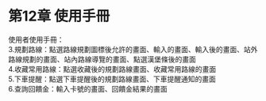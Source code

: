 # 第12章	使用手冊
使用者使用手冊：
<br>3.規劃路線：點選路線規劃圖標後允許的畫面、輸入的畫面、輸入後的畫面、站外路線規劃的畫面、站內路線導覽的畫面、點選漢堡條後的畫面
<br>4.收藏常用路線：點選收藏後的規劃路線畫面、收藏常用路線的畫面
<br>5.下車提醒：點選下車提醒後的規劃路線畫面、下車提醒通知的畫面
<br>6.查詢回饋金：輸入卡號的畫面、回饋金結果的畫面 
